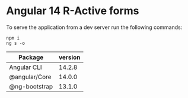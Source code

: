 # Angular 14 R-Active forms

To serve the application from a dev server run the following commands:

    npm i
    ng s -o

| Package              | version |
|----------------------|---------|
| Angular CLI          | 14.2.8  |
| @angular/Core        | 14.0.0  |
| @ng-bootstrap        | 13.1.0  |
